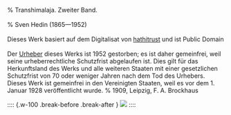 ﻿% Transhimalaja. Zweiter Band.<br /><br />
% Sven Hedin (1865—1952)<br /><br />
  Dieses Werk basiert auf dem Digitalisat von [hathitrust](https://babel.hathitrust.org/cgi/pt?id=uc1.b4507994&view=1up&seq=1&skin=2021) und ist Public Domain
  <br /><br />Der [Urheber](https://de.wikipedia.org/wiki/Sven_Hedin) dieses Werks ist 1952 gestorben; es ist daher gemeinfrei,
  weil seine urheberrechtliche Schutzfrist abgelaufen ist.
  Dies gilt für das Herkunftsland des Werks und alle weiteren Staaten mit einer
  gesetzlichen Schutzfrist von 70 oder weniger Jahren nach dem Tod des Urhebers.
  Dieses Werk ist gemeinfrei in den Vereinigten Staaten, weil es vor dem 1. Januar 1928 veröffentlicht wurde.
% 1909,	Leipzig, F. A. Brockhaus

:::: {.w-100 .break-before .break-after }
![](cover1.jpg "")
::::
